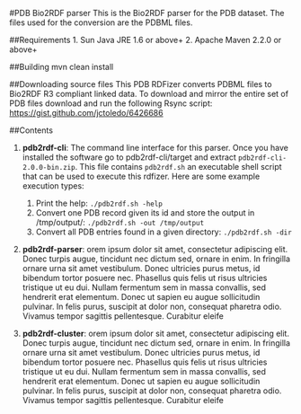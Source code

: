 #PDB Bio2RDF parser
This is the Bio2RDF parser for the PDB dataset. The files used for the conversion are the PDBML files.

##Requirements
	1. Sun Java JRE 1.6 or above+
	2. Apache Maven 2.2.0 or above+

##Building
	mvn clean install

##Downloading source files
	This PDB RDFizer converts PDBML files to Bio2RDF R3 compliant linked data. To download and mirror the entire set of PDB files download and run the following Rsync script: https://gist.github.com/jctoledo/6426686

##Contents

 1. **pdb2rdf-cli**:
   The command line interface for this parser. Once you have installed the software go to pdb2rdf-cli/target and extract `pdb2rdf-cli-2.0.0-bin.zip`. This file contains `pdb2rdf.sh` an executable shell script that can be used to execute this rdfizer. Here are some example execution types:
     1. Print the help:
       `./pdb2rdf.sh -help`
     2. Convert one PDB record given its id and store the output in /tmp/output/:
       `./pdb2rdf.sh -out /tmp/output`
     3. Convert all PDB entries found in a given directory:
       `./pdb2rdf.sh -dir`


 2. **pdb2rdf-parser**:
   orem ipsum dolor sit amet, consectetur adipiscing elit. Donec turpis augue, tincidunt nec dictum sed, ornare in enim. In fringilla ornare urna sit amet vestibulum. Donec ultricies purus metus, id bibendum tortor posuere nec. Phasellus quis felis ut risus ultricies tristique ut eu dui. Nullam fermentum sem in massa convallis, sed hendrerit erat elementum. Donec ut sapien eu augue sollicitudin pulvinar. In felis purus, suscipit at dolor non, consequat pharetra odio. Vivamus tempor sagittis pellentesque. Curabitur eleife

 3. **pdb2rdf-cluster**:
   orem ipsum dolor sit amet, consectetur adipiscing elit. Donec turpis augue, tincidunt nec dictum sed, ornare in enim. In fringilla ornare urna sit amet vestibulum. Donec ultricies purus metus, id bibendum tortor posuere nec. Phasellus quis felis ut risus ultricies tristique ut eu dui. Nullam fermentum sem in massa convallis, sed hendrerit erat elementum. Donec ut sapien eu augue sollicitudin pulvinar. In felis purus, suscipit at dolor non, consequat pharetra odio. Vivamus tempor sagittis pellentesque. Curabitur eleife
	


